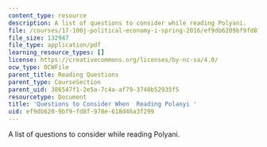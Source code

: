```yaml
---
content_type: resource
description: A list of questions to consider while reading Polyani.
file: /courses/17-100j-political-economy-i-spring-2016/ef9db6209bf9fd8f978e618d46a3f299_MIT17_100JS16_Polyani_Ques.pdf
file_size: 132947
file_type: application/pdf
learning_resource_types: []
license: https://creativecommons.org/licenses/by-nc-sa/4.0/
ocw_type: OCWFile
parent_title: Reading Questions
parent_type: CourseSection
parent_uid: 386547f1-2e5a-7c4a-af79-3748b52935f5
resourcetype: Document
title: 'Questions to Consider When  Reading Polanyi '
uid: ef9db620-9bf9-fd8f-978e-618d46a3f299
---
```

A list of questions to consider while reading Polyani.